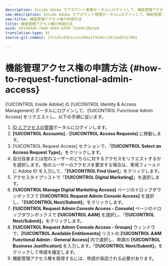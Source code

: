 ```yaml
---
description: Inside Adobe でアカウント管理ポータルにログインして、機能管理アクセス権を申請してから、以下の手順に従ってください。
seo-description: Inside Adobe でアカウント管理ポータルにログインして、機能管理アクセス権を申請してから、以下の手順に従ってください。
seo-title: 機能管理アクセス権の申請方法
title: 機能管理アクセス権の申請方法
uuid: 261494ab-74e6-4465-b599-7a3e9c39e1e6
translation-type: ht
source-git-commit: 1f51d5c83b1cc3cd98a3f3246c13613bd5317091

---
```



# 機能管理アクセス権の申請方法 {#how-to-request-functional-admin-access}

[!UICONTROL Inside Adobe] の [!UICONTROL Identity & Access Management] ポータルにログインして、[!UICONTROL Functional Admin Access] をリクエストし、以下の手順に従います。

<!-- request-functional-admin-access.xml -->

1. [ID とアクセスの管理](https://iam.corp.adobe.com)ポータルにログインします。
2. **[!UICONTROL Accounts]**／**[!UICONTROL Access Requests]** に移動します。
3. [!UICONTROL Request Access] セクションで、「**[!UICONTROL Select an Access Request Type]**」をクリックします。
4. 自分自身または他のユーザーのどちらに対するアクセスをリクエストするかを選択します。他のユーザーのアクセスを要求する場合は、専用フィールドに Adobe ID を入力して、「**[!UICONTROL Find User]**」をクリックします。
5. アクセスタイプリストで「**[!UICONTROL Digital Marketing]**」を選択します。
6. **[!UICONTROL Manage Digital Marketing Access]** ページのドロップダウンボックスで **[!UICONTROL Request Admin Console Access]** を選択し、「**[!UICONTROL Next/Submit]**」をクリックします。
7. **[!UICONTROL Request Admin Console Access - Console]** ページのドロップダウンボックスで **[!UICONTROL AAM]** を選択し、「**[!UICONTROL Next/Submit]**」をクリックします。
8. **[!UICONTROL Request Admin Console Access - Groups]** ウィンドウで、**[!UICONTROL Available Entitlements]** リストの **[!UICONTROL AAM Functional Admin - General Access]** 内で選択し、申請の **[!UICONTROL Business Justification]** を入力します。「**[!UICONTROL Next/Submit]**」をクリックして申請を確定します。
9. 機能管理アクセス権を取得するには、申請が承認される必要があります。